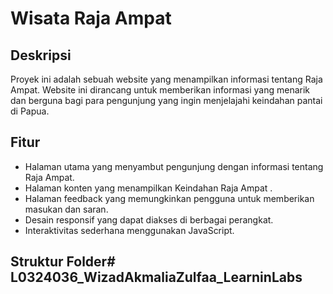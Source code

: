 # Wisata Raja Ampat

## Deskripsi
Proyek ini adalah sebuah website yang menampilkan informasi tentang Raja Ampat. Website ini dirancang untuk memberikan informasi yang menarik dan berguna bagi para pengunjung yang ingin menjelajahi keindahan pantai di Papua.

## Fitur
- Halaman utama yang menyambut pengunjung dengan informasi tentang Raja Ampat.
- Halaman konten yang menampilkan Keindahan Raja Ampat .
- Halaman feedback yang memungkinkan pengguna untuk memberikan masukan dan saran.
- Desain responsif yang dapat diakses di berbagai perangkat.
- Interaktivitas sederhana menggunakan JavaScript.

## Struktur Folder# L0324036_WizadAkmaliaZulfaa_LearninLabs
